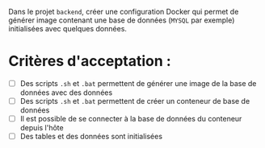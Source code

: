 Dans le projet `backend`, créer une configuration Docker qui permet de générer image contenant une base de données (`MYSQL` par exemple) initialisées avec quelques données.

# Critères d'acceptation :

* [ ] Des scripts `.sh` et `.bat` permettent de générer une image de la base de données avec des données
* [ ] Des scripts `.sh` et `.bat` permettent de créer un conteneur de base de données
* [ ] Il est possible de se connecter à la base de données du conteneur depuis l'hôte
* [ ] Des tables et des données sont initialisées
